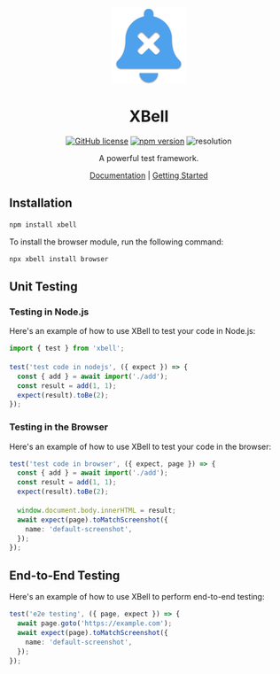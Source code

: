 <div align="center">
  <img
    height="138"
    width="138"
    alt="xbell"
    src="https://raw.githubusercontent.com/x-bell/xbell-assets/main/logo/xbell-full.svg"
  />
  <h1>XBell</h1>

  [![GitHub license](https://img.shields.io/badge/license-MIT-blue.svg)](https://github.com/x-bell/xbell/blob/main/LICENSE)
  [![npm version](https://img.shields.io/npm/v/xbell.svg?color=73a5e9)](https://www.npmjs.com/package/xbell)
  ![resolution](https://isitmaintained.com/badge/resolution/x-bell/xbell.svg?style=for-the-badge)
</div>

<p align="center">
  A powerful test framework.
</p>

<p align="center">
  <a href="https://x-bell.github.io/xbell">Documentation</a> |
  <a href="https://x-bell.github.io/xbell/docs/get-started">Getting Started</a>
</p>

## Installation
```bash
npm install xbell
```

To install the browser module, run the following command:
```bash
npx xbell install browser
```


## Unit Testing
### Testing in Node.js

Here's an example of how to use XBell to test your code in Node.js:
```typescript
import { test } from 'xbell';

test('test code in nodejs', ({ expect }) => {
  const { add } = await import('./add');
  const result = add(1, 1);
  expect(result).toBe(2);
});
```

### Testing in the Browser
Here's an example of how to use XBell to test your code in the browser:

```typescript
test('test code in browser', ({ expect, page }) => {
  const { add } = await import('./add');
  const result = add(1, 1);
  expect(result).toBe(2);

  window.document.body.innerHTML = result;
  await expect(page).toMatchScreenshot({
    name: 'default-screenshot',
  });
});
```

## End-to-End Testing
Here's an example of how to use XBell to perform end-to-end testing:

```typescript
test('e2e testing', ({ page, expect }) => {
  await page.goto('https://example.com');
  await expect(page).toMatchScreenshot({
    name: 'default-screenshot',
  });
});
```
